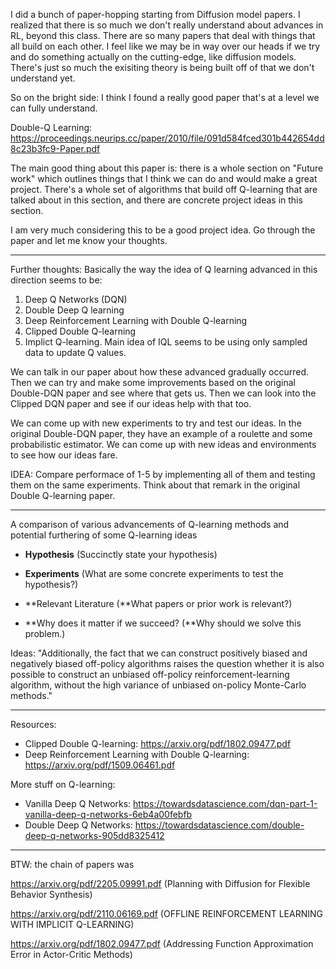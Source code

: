 I did a bunch of paper-hopping starting from Diffusion model papers. I realized that there is so much we don't really understand about advances in RL, beyond this class. There are so many papers that deal with things that all build on each other. I feel like we may be in way over our heads if we try and do something actually on the cutting-edge, like diffusion models. There's just so much the exisiting theory is being built off of that we don't understand yet. 

So on the bright side: I think I found a really good paper that's at a level we can fully understand. 

Double-Q Learning: https://proceedings.neurips.cc/paper/2010/file/091d584fced301b442654dd8c23b3fc9-Paper.pdf

The main good thing about this paper is: there is a whole section on "Future work" which outlines things that I think we can do and would make a great project. There's a whole set of algorithms that build off Q-learning that are talked about in this section, and there are concrete project ideas in this section. 

I am very much considering this to be a good project idea. Go through the paper and let me know your thoughts. 

-----------------------------------------

Further thoughts:
Basically the way the idea of Q learning advanced in this direction seems to be:

1. Deep Q Networks (DQN)
2. Double Deep Q learning
3. Deep Reinforcement Learning with Double Q-learning
4. Clipped Double Q-learning
5. Implict Q-learning. Main idea of IQL seems to be using only sampled data to update Q values.

We can talk in our paper about how these advanced gradually occurred. Then we can try and make some improvements based on the original Double-DQN paper and see where that gets us. Then we can look into the Clipped DQN paper and see if our ideas help with that too. 

We can come up with new experiments to try and test our ideas. In the original Double-DQN paper, they have an example of a roulette and some probabilistic estimator. We can come up with new ideas and environments to see how our ideas fare. 

IDEA:
Compare performace of 1-5 by implementing all of them and testing them on the same experiments.
Think about that remark in the original Double Q-learning paper. 

----------------------------------------

A comparison of various advancements of Q-learning methods and potential furthering of some Q-learning ideas 

- **Hypothesis** (Succinctly state your hypothesis)


- **Experiments** (What are some concrete experiments to test the hypothesis?)


- **Relevant Literature (**What papers or prior work is relevant?)


- **Why does it matter if we succeed? (**Why should we solve this problem.)

Ideas: "Additionally, the fact that we can construct positively biased and negatively
biased off-policy algorithms raises the question whether it is also possible to construct an unbiased off-policy reinforcement-learning algorithm, without the high variance of unbiased on-policy Monte-Carlo methods."

------------------------------------------

Resources:

- Clipped Double Q-learning: https://arxiv.org/pdf/1802.09477.pdf
- Deep Reinforcement Learning with Double Q-learning: https://arxiv.org/pdf/1509.06461.pdf

More stuff on Q-learning:
- Vanilla Deep Q Networks: https://towardsdatascience.com/dqn-part-1-vanilla-deep-q-networks-6eb4a00febfb
- Double Deep Q Networks: https://towardsdatascience.com/double-deep-q-networks-905dd8325412

---------------------------------------

BTW: the chain of papers was 

https://arxiv.org/pdf/2205.09991.pdf (Planning with Diffusion for Flexible Behavior Synthesis)

https://arxiv.org/pdf/2110.06169.pdf (OFFLINE REINFORCEMENT LEARNING
WITH IMPLICIT Q-LEARNING) 

https://arxiv.org/pdf/1802.09477.pdf (Addressing Function Approximation Error in Actor-Critic Methods)


